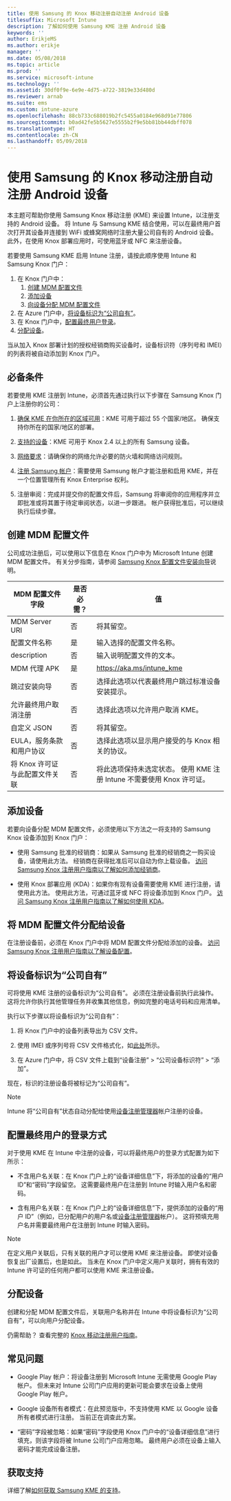 ```yaml
---
title: 使用 Samsung 的 Knox 移动注册自动注册 Android 设备
titlesuffix: Microsoft Intune
description: 了解如何使用 Samsung KME 注册 Android 设备
keywords: ''
author: ErikjeMS
ms.author: erikje
manager: ''
ms.date: 05/08/2018
ms.topic: article
ms.prod: ''
ms.service: microsoft-intune
ms.technology: ''
ms.assetid: 30df0f9e-6e9e-4d75-a722-3819e33d480d
ms.reviewer: arnab
ms.suite: ems
ms.custom: intune-azure
ms.openlocfilehash: 88cb733c688019b2fc5455a0184e968d91e77806
ms.sourcegitcommit: b0ad42fe5b5627e5555b2f9e5bb81bb44dbff078
ms.translationtype: HT
ms.contentlocale: zh-CN
ms.lasthandoff: 05/09/2018
---
```

# <a name="automatically-enroll-android-devices-by-using-samsungs-knox-mobile-enrollment"></a>使用 Samsung 的 Knox 移动注册自动注册 Android 设备

本主题可帮助你使用 Samsung Knox 移动注册 (KME) 来设置 Intune，以注册支持的 Android 设备。 将 Intune 与 Samsung KME 结合使用，可以在最终用户首次打开其设备并连接到 WiFi 或蜂窝网络时注册大量公司自有的 Android 设备。 此外，在使用 Knox 部署应用时，可使用蓝牙或 NFC 来注册设备。

若要使用 Samsung KME 启用 Intune 注册，请按此顺序使用 Intune 和 Samsung Knox 门户：

1. 在 Knox 门户中：
    1. [创建 MDM 配置文件](#create-mdm-profile)
    2. [添加设备](#add-devices)
    3. [向设备分配 MDM 配置文件](#assign-an-mdm-profile-to-devices)
2. 在 Azure 门户中，[将设备标识为“公司自有”](#identify-devices-as-corporate-owned)。
3. 在 Knox 门户中，[配置最终用户登录](#configure-how-end-users-sign-in)。
4. [分配设备](#distribute-devices)。


当从加入 Knox 部署计划的授权经销商购买设备时，设备标识符（序列号和 IMEI）的列表将被自动添加到 Knox 门户。


## <a name="prerequisites"></a>必备条件

若要使用 KME 注册到 Intune，必须首先通过执行以下步骤在 Samsung Knox 门户上注册你的公司：
1.  [确保 KME 在你所在的区域可用](https://www.samsungknox.com/en/solutions/it-solutions/knox-configure/available-countries)：KME 可用于超过 55 个国家/地区。 确保支持你所在的国家/地区的部署。

2.  [支持的设备](https://www.samsungknox.com/en/knox-platform/supported-devices/2.4+)：KME 可用于 Knox 2.4 以上的所有 Samsung 设备。

3.  [网络要求](https://docs.samsungknox.com/KME-Getting-Started/Content/firewall_exceptions.htm)：请确保你的网络允许必要的防火墙和网络访问规则。

4.  [注册 Samsung 帐户](https://www2.samsungknox.com/en/user/register)：需要使用 Samsung 帐户才能注册和启用 KME，并在一个位置管理所有 Knox Enterprise 权利。

5.  注册审阅：完成并提交你的配置文件后，Samsung 将审阅你的应用程序并立即批准或将其置于待定审阅状态，以进一步跟进。 帐户获得批准后，可以继续执行后续步骤。

## <a name="create-mdm-profile"></a>创建 MDM 配置文件

公司成功注册后，可以使用以下信息在 Knox 门户中为 Microsoft Intune 创建 MDM 配置文件。 有关分步指南，请参阅 [Samsung Knox 配置文件安装向导](https://docs.samsungknox.com/KME-Getting-Started/Content/getting-started-wizard.htm)说明。

| MDM 配置文件字段| 是否必需？ | 值 |
|-------------------|-----------|-------|
|MDM Server URI     | 否        |将其留空。
|配置文件名称       | 是       |输入选择的配置文件名称。
|description        | 否        |输入说明配置文件的文本。
|MDM 代理 APK      | 是       |https://aka.ms/intune_kme
|跳过安装向导  | 否        |选择此选项以代表最终用户跳过标准设备安装提示。
|允许最终用户取消注册 | 否 | 选择此选项以允许用户取消 KME。
|自定义 JSON        | 否        |将其留空。
| EULA，服务条款和用户协议| 否 | 选择此选项以显示用户接受的与 Knox 相关的协议。
将 Knox 许可证与此配置文件关联 | 否 | 将此选项保持未选定状态。 使用 KME 注册 Intune 不需要使用 Knox 许可证。

## <a name="add-devices"></a>添加设备

若要向设备分配 MDM 配置文件，必须使用以下方法之一将支持的 Samsung Knox 设备添加到 Knox 门户：
- 使用 Samsung 批准的经销商：如果从 Samsung 批准的经销商之一购买设备，请使用此方法。 经销商在获得批准后可以自动为你上载设备。 [访问 Samsung Knox 注册用户指南以了解如何添加经销商](https://docs.samsungknox.com/KME-Getting-Started/Content/Register_resellers.htm)。

- 使用 Knox 部署应用 (KDA)：如果你有现有设备需要使用 KME 进行注册，请使用此方法。 使用此方法，可通过蓝牙或 NFC 将设备添加到 Knox 门户。 [访问 Samsung Knox 注册用户指南以了解如何使用 KDA](https://docs.samsungknox.com/KME-Getting-Started/Content/add-device-info.htm)。

## <a name="assign-an-mdm-profile-to-devices"></a>将 MDM 配置文件分配给设备
在注册设备前，必须在 Knox 门户中将 MDM 配置文件分配给添加的设备。 [访问 Samsung Knox 注册用户指南以了解设备配置](https://docs.samsungknox.com/KME-Getting-Started/Content/configure-devices.htm)。

## <a name="identify-devices-as-corporate-owned"></a>将设备标识为“公司自有”
可将使用 KME 注册的设备标识为“公司自有”。 必须在注册设备前执行此操作。 这将允许你执行其他管理任务并收集其他信息，例如完整的电话号码和应用清单。

执行以下步骤以将设备标识为“公司自有”：

1. 将 Knox 门户中的设备列表导出为 CSV 文件。

2. 使用 IMEI 或序列号将 CSV 文件格式化，如[此处](https://docs.microsoft.com/en-us/intune/corporate-identifiers-add#identify-corporate-owned-devices-with-imei-or-serial-number)所示。

3. 在 Azure 门户中，将 CSV 文件上载到“设备注册” > “公司设备标识符” > “添加”。

现在，标识的注册设备将被标记为“公司自有”。

> [!NOTE]
>Intune 将“公司自有”状态自动分配给使用[设备注册管理器](https://docs.microsoft.com/en-us/intune/device-enrollment-manager-enroll)帐户注册的设备。

## <a name="configure-how-end-users-sign-in"></a>配置最终用户的登录方式

对于使用 KME 在 Intune 中注册的设备，可以将最终用户的登录方式配置为如下所示：

- 不含用户名关联：在 Knox 门户上的“设备详细信息”下，将添加的设备的“用户 ID”和“密码”字段留空。 这需要最终用户在注册到 Intune 时输入用户名和密码。

- 含有用户名关联：在 Knox 门户上的“设备详细信息”下，提供添加的设备的“用户 ID”（例如，已分配用户的用户名或[设备注册管理器](https://docs.microsoft.com/en-us/intune/device-enrollment-manager-enroll)帐户）。 这将预填充用户名并需要最终用户在注册到 Intune 时输入密码。

> [!NOTE]
>
>在定义用户关联后，只有关联的用户才可以使用 KME 来注册设备。 即使对设备恢复出厂设置后，也是如此。 当未在 Knox 门户中定义用户关联时，拥有有效的 Intune 许可证的任何用户都可以使用 KME 来注册设备。
>

## <a name="distribute-devices"></a>分配设备

创建和分配 MDM 配置文件后，关联用户名称并在 Intune 中将设备标识为“公司自有”，可以向用户分配设备。

仍需帮助？ 查看完整的 [Knox 移动注册用户指南](https://docs.samsungknox.com/KME-Getting-Started/Content/get-started.htm)。

## <a name="frequently-asked-questions"></a>常见问题
- Google Play 帐户：将设备注册到 Microsoft Intune 无需使用 Google Play 帐户。 但未来对 Intune 公司门户应用的更新可能会要求在设备上使用 Google Play 帐户。

- Google 设备所有者模式：在此预览版中，不支持使用 KME 以 Google 设备所有者模式进行注册。 当前正在调查此方案。

- “密码”字段被忽略：如果“密码”字段使用 Knox 门户中的“设备详细信息”进行填充，则该字段将被 Intune 公司门户应用忽略。 最终用户必须在设备上输入密码才能完成设备注册。

## <a name="getting-support"></a>获取支持
详细了解[如何获取 Samsung KME 的支持](https://docs.samsungknox.com/KME-Getting-Started/Content/to-get-kme-support.htm)。


